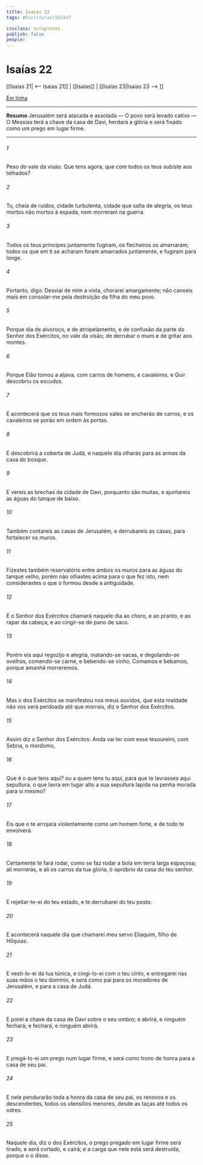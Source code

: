 ```yaml
---
title: Isaías 22
tags: #Escrituras\VelhoT

cssclass: scriptures
publish: false
people:
---
```


# Isaías 22
[[Isaías 21| <-- Isaías 21]] | [[Isaías]] | [[Isaías 23|Isaías 23 --> ]]

[Em linha](https://churchofjesuschrist.org/study/scriptures/ot/isa/22?lang=por)

---
__Resumo__
Jerusalém será atacada e assolada — O povo será levado cativo — O Messias terá a chave da casa de Davi, herdará a glória e será fixado como um prego em lugar firme.

---
###### 1 
Peso do vale da visão. Que tens agora, que com todos os teus subiste aos telhados?

###### 2 
Tu, cheia de ruídos, cidade turbulenta, cidade que salta de alegria, os teus mortos não  mortos à espada, nem morreram na guerra.

###### 3 
Todos os teus príncipes juntamente fugiram, os flecheiros os amarraram; todos os que em ti se acharam foram amarrados juntamente, e fugiram para longe.

###### 4 
Portanto, digo: Desviai de mim a vista,  chorarei amargamente; não  canseis mais em consolar-me pela destruição da filha do meu povo.

###### 5 
Porque  dia de alvoroço, e de atropelamento, e de confusão da parte do Senhor  dos Exércitos, no vale da visão;  de derrubar o muro e de gritar aos montes.

###### 6 
Porque Elão tomou a aljava, com carros de homens, e cavaleiros, e Quir descobriu os escudos.

###### 7 
E acontecerá que os teus mais formosos vales se encherão de carros, e os cavaleiros se porão em ordem às portas.

###### 8 
E descobrirá a coberta de Judá, e naquele dia olharás para as armas da casa do bosque.

###### 9 
E vereis as brechas da cidade de Davi, porquanto  são muitas, e ajuntareis as águas do tanque de baixo.

###### 10 
Também contareis as casas de Jerusalém, e derrubareis as casas, para fortalecer os muros.

###### 11 
Fizestes também  reservatório entre ambos os muros para as águas do tanque velho, porém não olhastes acima para o que fez isto, nem considerastes o que o formou desde a antiguidade.

###### 12 
E o Senhor  dos Exércitos chamará naquele dia ao choro, e ao pranto, e ao rapar da cabeça, e ao cingir-se de pano de saco.

###### 13 
Porém eis aqui regozijo e alegria, matando-se vacas, e degolando-se ovelhas, comendo-se carne, e bebendo-se vinho,  Comamos e bebamos, porque amanhã morreremos.

###### 14 
Mas o  dos Exércitos se manifestou nos meus ouvidos,  que esta maldade não vos será perdoada até que morrais, diz o Senhor  dos Exércitos.

###### 15 
Assim diz o Senhor  dos Exércitos: Anda  vai ter com esse tesoureiro, com Sebna, o mordomo, 

###### 16 
Que é o que tens aqui? ou a quem tens tu aqui, para que te lavrasses aqui sepultura,  o que lavra em lugar alto a sua sepultura  lapida na penha  morada para si mesmo?

###### 17 
Eis que o  te arrojará violentamente como um homem forte, e de todo te envolverá.

###### 18 
Certamente te fará rodar, como se faz rodar a bola em terra larga  espaçosa; ali morrerás, e ali  os carros da tua glória, ó opróbrio da casa do teu senhor.

###### 19 
E rejeitar-te-ei do teu estado, e te derrubarei do teu posto.

###### 20 
E acontecerá naquele dia que chamarei meu servo Eliaquim, filho de Hilquias.

###### 21 
E vesti-lo-ei da tua túnica, e cingi-lo-ei com o teu cinto, e entregarei nas suas mãos o teu domínio, e será como pai para os moradores de Jerusalém, e para a casa de Judá.

###### 22 
E porei a chave da casa de Davi sobre o seu ombro; e abrirá, e ninguém fechará; e fechará, e ninguém abrirá.

###### 23 
E pregá-lo-ei  um prego num lugar firme, e será como  trono de honra para a casa de seu pai.

###### 24 
E nele pendurarão toda a honra da casa de seu pai, os renovos e os descendentes,  todos os utensílios menores, desde as taças até todos os odres.

###### 25 
Naquele dia, diz o  dos Exércitos, o prego pregado em lugar firme será tirado, e será cortado, e cairá; e a carga que nele está será destruída, porque o  o disse.

